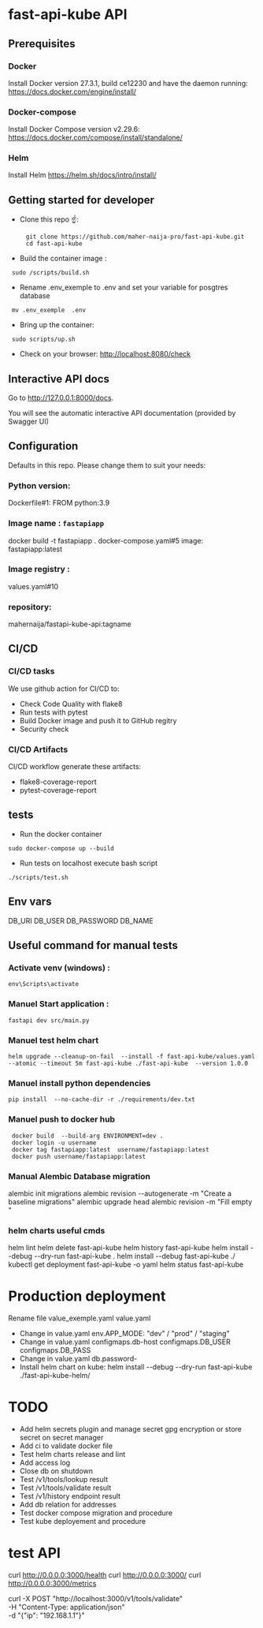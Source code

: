 # fast-api-kube API

## Prerequisites

### Docker

Install Docker version 27.3.1, build ce12230 and have the daemon running: https://docs.docker.com/engine/install/

### Docker-compose

Install Docker Compose version v2.29.6: https://docs.docker.com/compose/install/standalone/

### Helm

Install Helm https://helm.sh/docs/intro/install/

## Getting started for developer

- Clone this repo ☝️:

```
     git clone https://github.com/maher-naija-pro/fast-api-kube.git
     cd fast-api-kube
```

- Build the container image :

```
 sudo /scripts/build.sh
```

- Rename .env_exemple to .env and set your variable for posgtres database

```
 mv .env_exemple  .env
```

- Bring up the container:

```
 sudo scripts/up.sh
```

- Check on your browser: <http://localhost:8080/check>

## Interactive API docs

Go to http://127.0.0.1:8000/docs.

You will see the automatic interactive API documentation (provided by Swagger UI)

## Configuration

Defaults in this repo. Please change them to suit your needs:

### Python version:

Dockerfile#1: FROM python:3.9

### Image name : `fastapiapp`

docker build -t fastapiapp .
docker-compose.yaml#5 image: fastapiapp:latest

### Image registry :

values.yaml#10

### repository:

mahernaija/fastapi-kube-api:tagname

## CI/CD
### CI/CD tasks
We use github action for CI/CD to:
 - Check Code Quality with flake8
 - Run tests with pytest
 - Build Docker image and push it to GitHub regitry
 - Security check

### CI/CD Artifacts
CI/CD workflow generate these artifacts:
 - flake8-coverage-report
 - pytest-coverage-report

## tests
- Run the docker container
```
sudo docker-compose up --build
```

- Run tests on localhost execute bash script

```
./scripts/test.sh

```
## Env vars 
DB_URI
DB_USER
DB_PASSWORD
DB_NAME



## Useful command for manual tests

### Activate venv (windows) :

```
env\Scripts\activate
```

### Manuel Start application :

```
fastapi dev src/main.py
```

### Manuel test helm chart

```
helm upgrade --cleanup-on-fail  --install -f fast-api-kube/values.yaml --atomic --timeout 5m fast-api-kube ./fast-api-kube  --version 1.0.0
```
### Manuel install python dependencies
```
pip install  --no-cache-dir -r ./requirements/dev.txt

```
### Manuel push to docker hub

```
 docker build  --build-arg ENVIRONMENT=dev .
 docker login -u username
 docker tag fastapiapp:latest  username/fastapiapp:latest
 docker push username/fastapiapp:latest
```

### Manual Alembic Database migration

 alembic init migrations
 alembic revision --autogenerate -m "Create a baseline migrations"
 alembic upgrade head
 alembic revision -m "Fill empty "

 
###  helm charts useful cmds
helm lint
helm delete fast-api-kube
helm  history    fast-api-kube
helm install --debug --dry-run    fast-api-kube .
helm install --debug     fast-api-kube ./
kubectl get deployment fast-api-kube -o yaml
helm status    fast-api-kube

# Production deployment

Rename file  value_exemple.yaml value.yaml

- Change in value.yaml  env.APP_MODE: "dev" / "prod" / "staging"
- Change in value.yaml  configmaps.db-host configmaps.DB_USER configmaps.DB_PASS 
- Change in value.yaml  db.password-
- Install helm chart on kube:
  helm install --debug --dry-run    fast-api-kube ./fast-api-kube-helm/

# TODO

- Add helm secrets plugin and manage secret gpg encryption or store secret on secret manager
- Add ci to validate docker file  
- Test helm charts release and lint
- Add  access log
- Close db on shutdown
- Test  /v1/tools/lookup  result
- Test /v1/tools/validate  result 
- Test /v1/history endpoint result
- Add db relation for addresses
- Test docker compose migration  and procedure
- Test kube deployement and procedure




# test API
curl http://0.0.0.0:3000/health
curl http://0.0.0.0:3000/
curl http://0.0.0.0:3000/metrics

curl -X POST "http://localhost:3000/v1/tools/validate" \
-H "Content-Type: application/json" \
-d "{\"ip\": \"192.168.1.1\"}"
